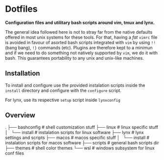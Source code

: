# Dotfiles

**Configuration files and utilitary bash scripts around vim, tmux and lynx.**

The general idea followed here is not to stray far from the native defaults
offered in most unix systems for these tools. For that, having a *fat* `vimrc`
file is avoided in favour of asorted bash scripts integrated with `vim` by using
`!!` (bang bang), `!}` commands (etc). Plugins are therefore kept to a minimun
and if we need to do something not natively supported by `vim`, we do it with
bash. This guarantees portability to any unix and unix-like machines.

## Installation

To install and configure use the provided instalation scripts inside the
`install` directory and configure with the `configure` script.

For lynx, use its respective `setup` script inside `lynxconfig`

## Overview

.
├── bashconfig		# shell customization stuff
├── linux		# linux specific stuff
│   └── install		# instalation scripts for linux software
├── lynx		# lynx settings and scripts
├── macos		# macos specific stuff
│   └── install		# instalation scripts for macos software
├── scripts		# general bash scripts dir
├── themes		# shell color themes
└── wsl			# windows subsystem for linux conf files
